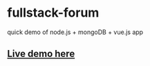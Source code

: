 # fullstack-forum
quick demo of node.js + mongoDB + vue.js app

## [Live demo here](http://gerasimvol-fullstack-forum.surge.sh/)
